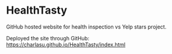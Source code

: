 # HealthTasty
GitHub hosted website for health inspection vs Yelp stars project.

Deployed the site through GitHub: https://charlasu.github.io/HealthTasty/index.html
